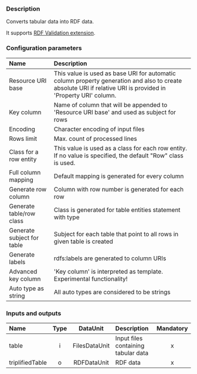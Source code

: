 ### Description

Converts tabular data into RDF data.

It supports [RDF Validation extension](https://grips.semantic-web.at/display/UDDOC/RDF+Validation).

### Configuration parameters

| Name | Description |
|:----|:----|
|Resource URI base | This value is used as base URI for automatic column property generation and also to create absolute URI if relative URI is provided in 'Property URI' column. |
|Key column | Name of column that will be appended to 'Resource URI base' and used as subject for rows |
|Encoding   | Character encoding of input files |
|Rows limit | Max. count of processed lines |
|Class for a row entity | This value is used as a class for each row entity. If no value is specified, the default "Row" class is used. |
|Full column mapping | Default mapping is generated for every column |
|Generate row column | Column with row number is generated for each row |
|Generate table/row class | Class is generated for table entities statement with type |
|Generate subject for table | Subject for each table that point to all rows in given table is created |
|Generate labels | rdfs:labels are generated to column URIs |
|Advanced key column | 'Key column' is interpreted as template. Experimental functionality! |
|Auto type as string | All auto types are considered to be strings |

### Inputs and outputs

|Name |Type | DataUnit | Description | Mandatory |
|:--------|:------:|:------:|:-------------|:---------------------:|
|table           |i| FilesDataUnit| Input files containing tabular data |x|
|triplifiedTable |o| RDFDataUnit  | RDF data |x|

